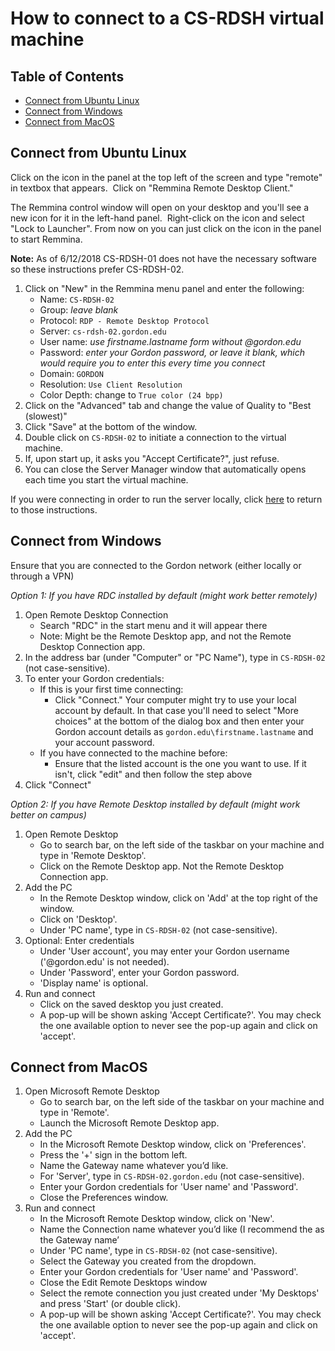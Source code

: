 # How to connect to a CS-RDSH virtual machine

## Table of Contents

- [Connect from Ubuntu Linux](#connect-from-ubuntu-linux)
- [Connect from Windows](#connect-from-windows)
- [Connect from MacOS](#connect-from-macos)

## Connect from Ubuntu Linux

Click on the icon in the panel at the top left of the screen and type "remote" in textbox that appears.  Click on "Remmina Remote Desktop Client."

The Remmina control window will open on your desktop and you'll see a new icon for it in the left-hand panel.  Right-click on the icon and select "Lock to Launcher".  From now on you can just click on the icon in the panel to start Remmina.

**Note:** As of 6/12/2018 CS-RDSH-01 does not have the necessary software so these instructions prefer CS-RDSH-02.

1. Click on "New" in the Remmina menu panel and enter the following:
    * Name: `CS-RDSH-02`
    * Group: _leave blank_
    * Protocol: `RDP - Remote Desktop Protocol`
    * Server: `cs-rdsh-02.gordon.edu`
    * User name: _use firstname.lastname form without @gordon.edu_
    * Password: _enter your Gordon password, or leave it blank, which would require you to enter this every time you connect_
    * Domain: `GORDON`
    * Resolution: `Use Client Resolution` 
    * Color Depth: change to `True color (24 bpp)`
2. Click on the "Advanced" tab and change the value of Quality to "Best (slowest)"
3. Click "Save" at the bottom of the window.
4. Double click on `CS-RDSH-02` to initiate a connection to the virtual machine.
5. If, upon start up, it asks you "Accept Certificate?", just refuse. 
6. You can close the Server Manager window that automatically opens each time you start the virtual machine.

If you were connecting in order to run the server locally, click [here](https://github.com/gordon-cs/gordon-360-api/blob/develop/README.md#running-the-server-locally) to return to those instructions.


## Connect from Windows

Ensure that you are connected to the Gordon network (either locally or through a VPN)

*Option 1: If you have RDC installed by default (might work better remotely)*
1. Open Remote Desktop Connection
   - Search "RDC" in the start menu and it will appear there
   - Note: Might be the Remote Desktop app, and not the Remote Desktop Connection app.
2. In the address bar (under "Computer" or "PC Name"), type in `CS-RDSH-02` (not case-sensitive).
3. To enter your Gordon credentials:
   - If this is your first time connecting:
     - Click "Connect." Your computer might try to use your local account by default. In that case you'll need to select "More choices" at the bottom of the dialog box and then enter your Gordon account details as `gordon.edu\firstname.lastname` and your account password.
   - If you have connected to the machine before:
     - Ensure that the listed account is the one you want to use. If it isn't, click "edit" and then follow the step above
4. Click "Connect"

*Option 2: If you have Remote Desktop installed by default (might work better on campus)*
1. Open Remote Desktop
   - Go to search bar, on the left side of the taskbar on your machine and type in 'Remote Desktop'.
   - Click on the Remote Desktop app. Not the Remote Desktop Connection app.
2. Add the PC
   - In the Remote Desktop window, click on 'Add' at the top right of the window.
   - Click on 'Desktop'.
   - Under 'PC name', type in `CS-RDSH-02` (not case-sensitive).
3. Optional: Enter credentials
   - Under 'User account', you may enter your Gordon username ('@gordon.edu' is not needed).
   - Under 'Password', enter your Gordon password.
   - 'Display name' is optional.
4. Run and connect
   - Click on the saved desktop you just created.
   - A pop-up will be shown asking 'Accept Certificate?'. You may check the one available option to never see the pop-up again and click on 'accept'.


## Connect from MacOS

1.	Open Microsoft Remote Desktop
      -  Go to search bar, on the left side of the taskbar on your machine and type in 'Remote'.
      -	Launch the Microsoft Remote Desktop app.
2.	Add the PC
      -	In the Microsoft Remote Desktop window, click on 'Preferences'.
      -	Press the '+' sign in the bottom left.
      -	Name the Gateway name whatever you’d like.
      -	For 'Server', type in `CS-RDSH-02.gordon.edu` (not case-sensitive).
      -	Enter your Gordon credentials for 'User name' and 'Password'.
      -	Close the Preferences window.
3.	Run and connect
      - In the Microsoft Remote Desktop window, click on 'New'. 
      - Name the Connection name whatever you’d like (I recommend the as the Gateway name’
      - Under 'PC name', type in `CS-RDSH-02` (not case-sensitive).
      - Select the Gateway you created from the dropdown.
      - Enter your Gordon credentials for 'User name' and 'Password'.
      - Close the Edit Remote Desktops window
      - Select the remote connection you just created under 'My Desktops' and press 'Start' (or double click).
      -	A pop-up will be shown asking 'Accept Certificate?'. You may check the one available option to never see the pop-up again and click on 'accept'.
